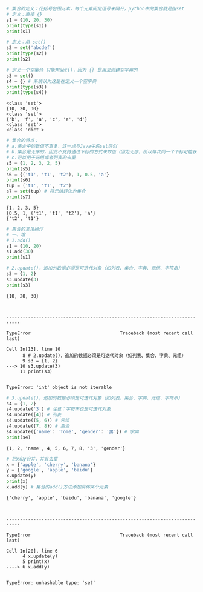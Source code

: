 ```python
# 集合的定义：花括号包围元素，每个元素间用逗号来隔开，python中的集合就是指set
# 定义：直接 {}
s1 = {10, 20, 30}
print(type(s1))
print(s1)

# 定义：用 set()
s2 = set('abcdef')
print(type(s2))
print(s2)

# 定义一个空集合 只能用set()，因为 {} 是用来创建空字典的
s3 = set()
s4 = {} # 系统认为这是在定义一个空字典
print(type(s3))
print(type(s4))
```

    <class 'set'>
    {10, 20, 30}
    <class 'set'>
    {'b', 'f', 'a', 'c', 'e', 'd'}
    <class 'set'>
    <class 'dict'>
    


```python
# 集合的特点：
# a.集合中的数值不重复，这一点与Java中的set类似
# b.集合是无序的，因此不支持通过下标的方式来取值（因为无序，所以每次同一个下标可能获取到的值不同）
# c.可以用于元组或者列表的去重
s5 = {1, 2, 3, 2, 5}
print(s5)
s6 = {('t1', 't1', 't2'), 1, 0.5, 'a'}
print(s6)
tup = ('t1', 't1', 't2')
s7 = set(tup) # 将元组转化为集合
print(s7)
```

    {1, 2, 3, 5}
    {0.5, 1, ('t1', 't1', 't2'), 'a'}
    {'t2', 't1'}
    


```python
# 集合的常见操作
# 一、增
# 1.add()
s1 = {10, 20}
s1.add(30)
print(s1)

# 2.update()，追加的数据必须是可迭代对象（如列表、集合、字典、元组、字符串）
s3 = {1, 2}
s3.update(3)
print(s3)
```

    {10, 20, 30}
    


    ---------------------------------------------------------------------------

    TypeError                                 Traceback (most recent call last)

    Cell In[13], line 10
          8 # 2.update()，追加的数据必须是可迭代对象（如列表、集合、字典、元组）
          9 s3 = {1, 2}
    ---> 10 s3.update(3)
         11 print(s3)
    

    TypeError: 'int' object is not iterable



```python
# 3.update()，追加的数据必须是可迭代对象（如列表、集合、字典、元组、字符串）
s4 = {1, 2}
s4.update('3') # 注意：字符串也是可迭代对象
s4.update([4]) # 列表
s4.update((5, 6)) # 元组
s4.update({7, 8}) # 集合
s4.update({'name': 'Tome', 'gender': '男'}) # 字典
print(s4)
```

    {1, 2, 'name', 4, 5, 6, 7, 8, '3', 'gender'}
    


```python
# 把x和y合并，并且去重
x = {'apple', 'cherry', 'banana'}
y = {'google', 'apple', 'baidu'}
x.update(y)
print(x)
x.add(y) # 集合的add()方法添加具体某个元素
```

    {'cherry', 'apple', 'baidu', 'banana', 'google'}
    


    ---------------------------------------------------------------------------

    TypeError                                 Traceback (most recent call last)

    Cell In[20], line 6
          4 x.update(y)
          5 print(x)
    ----> 6 x.add(y)
    

    TypeError: unhashable type: 'set'

